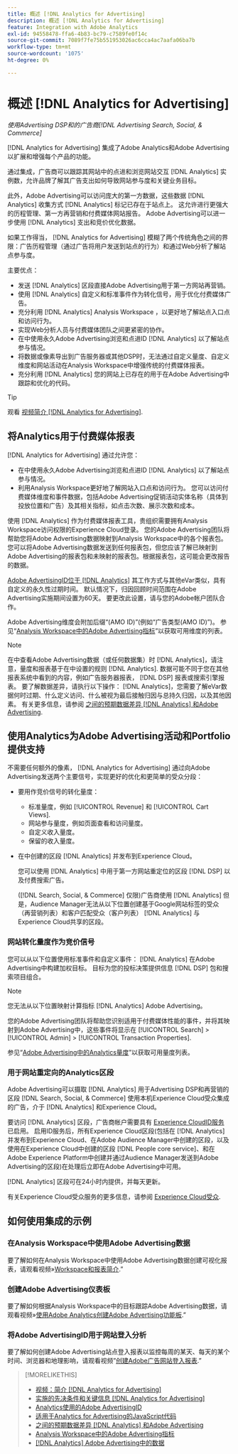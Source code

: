 ```yaml
---
title: 概述 [!DNL Analytics for Advertising]
description: 概述 [!DNL Analytics for Advertising]
feature: Integration with Adobe Analytics
exl-id: 94558478-ffa6-4b83-bc79-c7589fe0f14c
source-git-commit: 7089f7fe75b551953026ac6cca4ac7aafa06ba7b
workflow-type: tm+mt
source-wordcount: '1075'
ht-degree: 0%

---
```


# 概述 [!DNL Analytics for Advertising]

*使用Advertising DSP和的广告商[!DNL Advertising Search, Social, & Commerce]*

[!DNL Analytics for Advertising] 集成了Adobe Analytics和Adobe Advertising以扩展和增强每个产品的功能。

通过集成，广告商可以跟踪其网站中的点进和浏览网站交互 [!DNL Analytics] 实例数，允许品牌了解其广告支出如何导致网站参与度和关键业务目标。

此外，Adobe Advertising可以访问庞大的第一方数据，这些数据 [!DNL Analytics] 收集方式 [!DNL Analytics] 标记已存在于站点上。 这允许进行更强大的历程管理、第一方再营销和付费媒体网站报告。 Adobe Advertising可以进一步使用 [!DNL Analytics] 支出和竞价优化数据。

如果工作得当， [!DNL Analytics for Advertising] 模糊了两个传统角色之间的界限：广告历程管理（通过广告将用户发送到站点的行为）和通过Web分析了解站点参与度。

主要优点：

* 发送 [!DNL Analytics] 区段直接Adobe Advertising用于第一方网站再营销。
* 使用 [!DNL Analytics] 自定义和标准事件作为转化信号，用于优化付费媒体广告。
* 充分利用 [!DNL Analytics] Analysis Workspace ，以更好地了解站点入口点和访问行为。
* 实现Web分析人员与付费媒体团队之间更紧密的协作。
* 在中使用永久Adobe Advertising浏览和点进ID [!DNL Analytics] 以了解站点参与情况。
* 将数据或像素导出到广告服务器或其他DSP时，无法通过自定义量度、自定义维度和网站活动在Analysis Workspace中增强传统的付费媒体报表。
* 充分利用 [!DNL Analytics] 您的网站上已存在的用于在Adobe Advertising中跟踪和优化的代码。

>[!TIP]
>
> 观看 [视频简介 [!DNL Analytics for Advertising]](https://experienceleague.adobe.com/docs/advertising-learn/tutorials/analytics/intro-a4adc.html#analytics).

## 将Analytics用于付费媒体报表

[!DNL Analytics for Advertising] 通过允许您：

* 在中使用永久Adobe Advertising浏览和点进ID [!DNL Analytics] 以了解站点参与情况。
* 利用Analysis Workspace更好地了解网站入口点和访问行为。 您可以访问付费媒体维度和事件数据，包括Adobe Advertising促销活动实体名称（具体到投放位置和广告）及其相关指标，如点击次数、展示次数和成本。

使用 [!DNL Analytics] 作为付费媒体报表工具，贵组织需要拥有Analysis Workspace访问权限的Experience Cloud登录。 您的Adobe Advertising团队将帮助您将Adobe Advertising数据映射到Analysis Workspace中的各个报表包。 您可以将Adobe Advertising数据发送到任何报表包，但您应该了解已映射到Adobe Advertising的报表包和未映射的报表包。根据报表包，这可能会更改报告的数据。

[Adobe AdvertisingID位于 [!DNL Analytics]](ids.md) 其工作方式与其他eVar类似，具有自定义的永久性过期时间。 默认情况下，归因回顾时间范围在Adobe Advertising实施期间设置为60天。 要更改此设置，请与您的Adobe帐户团队合作。

Adobe Advertising维度会附加后缀“(AMO ID)”(例如“广告类型(AMO ID)”)。 参见“[Analysis Workspace中的Adobe Advertising指标](advertising-metrics-in-analytics.md)”以获取可用维度的列表。

>[!NOTE]
>
> 在中查看Adobe Advertising数据（或任何数据集）时 [!DNL Analytics]，请注意，量度和报表基于在中设置的规则 [!DNL Analytics]. 数据可能不同于您在其他报表系统中看到的内容，例如广告服务器报表， [!DNL DSP] 报表或搜索引擎报表。 要了解数据差异，请执行以下操作： [!DNL Analytics]，您需要了解eVar数据何时过期、什么定义访问、什么被视为最后接触归因与总持久归因，以及其他因素。 有关更多信息，请参阅 [之间的预期数据差异 [!DNL Analytics] 和Adobe Advertising](data-variances.md).

## 使用Analytics为Adobe Advertising活动和Portfolio提供支持

不需要任何额外的像素， [!DNL Analytics for Advertising] 通过向Adobe Advertising发送两个主要信号，实现更好的优化和更简单的受众分段：

* 要用作竞价信号的转化量度：
   * 标准量度，例如 [!UICONTROL Revenue] 和 [!UICONTROL Cart Views].
   * 网站参与量度，例如页面查看和访问量度。
   * 自定义收入量度。
   * 保留的收入量度。
* 在中创建的区段 [!DNL Analytics] 并发布到Experience Cloud。

  您可以使用 [!DNL Analytics] 中用于第一方网站重定位的区段 [!DNL DSP] 以及付费搜索广告。

  ([!DNL Search, Social, & Commerce] 仅限)广告商使用 [!DNL Analytics] 但是，Audience Manager无法从以下位置创建基于Google网站标签的受众（再营销列表）和客户匹配受众（客户列表） [!DNL Analytics] 与Experience Cloud共享的区段。

### 网站转化量度作为竞价信号

您可以从以下位置使用标准事件和自定义事件： [!DNL Analytics] 在Adobe Advertising中构建加权目标。 目标为您的投标决策提供信息 [!DNL DSP] 包和搜索项目组合。

>[!NOTE]
>
> 您无法从以下位置映射计算指标 [!DNL Analytics] Adobe Advertising。

您的Adobe Advertising团队将帮助您识别适用于付费媒体性能的事件，并将其映射到Adobe Advertising中，这些事件将显示在 [!UICONTROL Search] > [!UICONTROL Admin] > [!UICONTROL Transaction Properties].

参见“[Adobe Advertising中的Analytics量度](analytics-data-in-advertising.md)”以获取可用量度列表。

### 用于网站重定向的Analytics区段

Adobe Advertising可以摄取 [!DNL Analytics] 用于Advertising DSP和再营销的区段 [!DNL Search, Social, & Commerce] 使用本机Experience Cloud受众集成的广告，介于 [!DNL Analytics] 和Experience Cloud。

要访问 [!DNL Analytics] 区段，广告商帐户需要具有 [Experience CloudID服务](https://experienceleague.adobe.com/docs/id-service/using/home.html) 已启用。 启用ID服务后，所有Experience Cloud区段(包括在 [!DNL Analytics] 并发布到Experience Cloud、在Adobe Audience Manager中创建的区段，以及使用在Experience Cloud中创建的区段 [!DNL People core service]、和在Adobe Experience Platform中创建并通过Audience Manager发送到Adobe Advertising的区段)在处理后立即在Adobe Advertising中可用。

[!DNL Analytics] 区段可在24小时内提供，并每天更新。

有关Experience Cloud受众服务的更多信息，请参阅 [Experience Cloud受众](https://experienceleague.adobe.com/docs/core-services/interface/audiences/audience-library.html).

## 如何使用集成的示例

### 在Analysis Workspace中使用Adobe Advertising数据

要了解如何在Analysis Workspace中使用Adobe Advertising数据创建可视化报表，请观看视频»[Workspace和报表简介](https://experienceleague.adobe.com/docs/advertising-learn/tutorials/analytics/analytics-analysis-workspace-a4adc.html).”

### 创建Adobe Advertising仪表板

要了解如何根据Analysis Workspace中的目标跟踪Adobe Advertising数据，请观看视频»[使用Adobe Analytics创建Adobe Advertising功能板](https://experienceleague.adobe.com/docs/advertising-learn/tutorials/analytics/analytics-dashboards-a4adc.html).”

### 将Adobe AdvertisingID用于网站登入分析

要了解如何创建Adobe Advertising站点登入报表以监控每周的某天、每天的某个时间、浏览器和地理影响，请观看视频”[创建Adobe广告网站登入报表](https://experienceleague.adobe.com/docs/advertising-learn/tutorials/analytics/analytics-site-entry-a4adc.html).”

>[!MORELIKETHIS]
>
>* [视频：简介 [!DNL Analytics for Advertising]](https://experienceleague.adobe.com/docs/advertising-learn/tutorials/analytics/intro-a4adc.html)
>* [实施的先决条件和关键信息 [!DNL Analytics for Advertising]](prerequisites.md)
>* [Analytics使用的Adobe AdvertisingID](ids.md)
>* [适用于Analytics for Advertising的JavaScript代码](/help/integrations/analytics/javascript.md)
>* [之间的预期数据差异 [!DNL Analytics] 和Adobe Advertising](data-variances.md)
>* [Analysis Workspace中的Adobe Advertising指标](/help/integrations/analytics/advertising-metrics-in-analytics.md)
>* [[!DNL Analytics] Adobe Advertising中的数据](/help/integrations/analytics/analytics-data-in-advertising.md)
